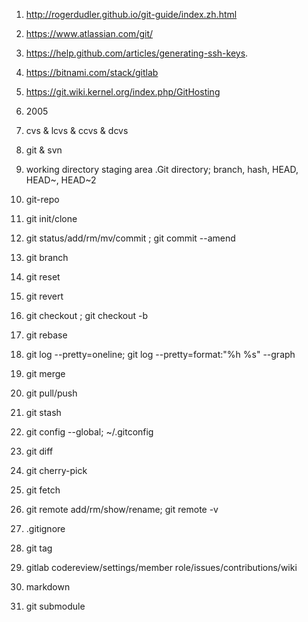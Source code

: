 1.  http://rogerdudler.github.io/git-guide/index.zh.html

2.  https://www.atlassian.com/git/

3.  https://help.github.com/articles/generating-ssh-keys.

4.  https://bitnami.com/stack/gitlab

5.  https://git.wiki.kernel.org/index.php/GitHosting


0.  2005

1.  cvs & lcvs & ccvs & dcvs

2.  git & svn

3.  working directory staging area .Git directory;  branch, hash, HEAD, HEAD~, HEAD~2

4.  git-repo

5.  git init/clone

6.  git status/add/rm/mv/commit ; git commit --amend

7.  git branch

8.  git reset

9.  git revert

10. git checkout ; git checkout -b 

11. git rebase

12. git log --pretty=oneline; git log --pretty=format:"%h %s" --graph

13. git merge

14. git pull/push

15. git stash

16. git config --global;  ~/.gitconfig

17. git diff

18. git cherry-pick

19. git fetch

20. git remote add/rm/show/rename; git remote -v

21. .gitignore

22. git tag

23. gitlab codereview/settings/member role/issues/contributions/wiki

24. markdown

25. git submodule